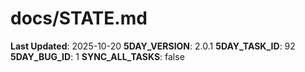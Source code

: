 # docs/STATE.md

**Last Updated**: 2025-10-20
**5DAY_VERSION**: 2.0.1
**5DAY_TASK_ID**: 92
**5DAY_BUG_ID**: 1
**SYNC_ALL_TASKS**: false
